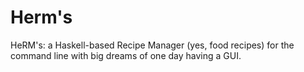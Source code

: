 # Herm's

HeRM's: a Haskell-based Recipe Manager (yes, food recipes) for the command line with big dreams of one day having a GUI.
